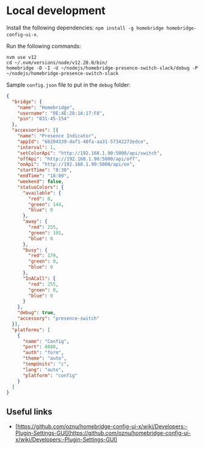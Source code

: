 # Local development

Install the following dependencies: `npm install -g homebridge homebridge-config-ui-x`.

Run the following commands:

```
nvm use v12
cd ~/.nvm/versions/node/v12.20.0/bin/
homebridge -D -I -U ~/nodejs/homebridge-presence-switch-slack/debug -P ~/nodejs/homebridge-presence-switch-slack
```

Sample `config.json` file to put in the `debug` folder:

```json
{
  "bridge": {
    "name": "Homebridge",
    "username": "0E:4E:28:1A:17:F8",
    "pin": "031-45-154"
  },
  "accessories": [{
    "name": "Presence Indicator",
    "appId": "66204339-daf1-40fa-aa31-57342272edce",
    "interval": 1,
    "setColorApi": "http://192.168.1.90:5000/api/switch",
    "offApi": "http://192.168.1.90:5000/api/off",
    "onApi": "http://192.168.1.90:5000/api/on",
    "startTime": "8:30",
    "endTime": "18:00",
    "weekend": false,
    "statusColors": {
      "available": {
        "red": 0,
        "green": 144,
        "blue": 0
      },
      "away": {
        "red": 255,
        "green": 191,
        "blue": 0
      },
      "busy": {
        "red": 179,
        "green": 0,
        "blue": 0
      },
      "InACall": {
        "red": 255,
        "green": 0,
        "blue": 0
      }
    },
    "debug": true,
    "accessory": "presence-switch"
  }],
  "platforms": [
    {
      "name": "Config",
      "port": 8888,
      "auth": "form",
      "theme": "auto",
      "tempUnits": "c",
      "lang": "auto",
      "platform": "config"
    }
  ]
}
```

## Useful links

- [https://github.com/oznu/homebridge-config-ui-x/wiki/Developers:-Plugin-Settings-GUI](https://github.com/oznu/homebridge-config-ui-x/wiki/Developers:-Plugin-Settings-GUI)